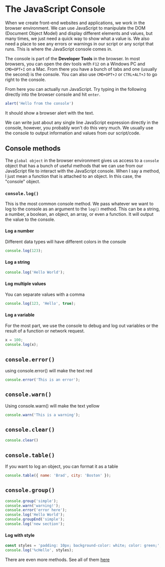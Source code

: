 # The JavaScript Console

When we create front-end websites and applications, we work in the browser environment. We can use JavaScript to manipulate the DOM (Document Object Model) and display different elements and values, but many times, we just need a quick way to show what a value is. We also need a place to see any errors or warnings in our script or any script that runs. This is where the JavaScript console comes in.

The console is part of the **Developer Tools** in the browser. In most browsers, you can open the dev tools with `F12` on a Windows PC and `CMD+OPT+I` on a Mac. From there you have a bunch of tabs and one (usually the second) is the console. You can also use `CMD+OPT+J` or `CTRL+ALT+J` to go right to the console.

From here you can actually run JavaScript. Try typing in the following directly into the browser console and hit `enter`.

```JavaScript
alert('Hello from the console')
```

It should show a browser alert with the text.

We can write just about any single line JavaScript expression directly in the console, however, you probably won't do this very much. We usually use the console to output information and values from our script/code.

## Console methods

The `global object` in the browser environment gives us access to a `console` object that has a bunch of useful methods that we can use from our JavaScript file to interact with the JavaScript console. When I say a method, I just mean a function that is attached to an object. In this case, the "console" object.

### `console.log()`

This is the most common console method. We pass whatever we want to log to the console as an argument to the `log()` method. This can be a string, a number, a boolean, an object, an array, or even a function. It will output the value to the console.

#### Log a number

Different data types will have different colors in the console

```JavaScript
console.log(123);
```

#### Log a string

```JavaScript
console.log('Hello World');
```

#### Log multiple values

You can separate values with a comma

```JavaScript
console.log(123, 'Hello', true);
```

#### Log a variable

For the most part, we use the console to debug and log out variables or the result of a function or network request.

```JavaScript
x = 100;
console.log(x);
```

## `console.error()`

using console.error() will make the text red

```JavaScript
console.error('This is an error');
```

## `console.warn()`

Using console.warn() will make the text yellow

```JavaScript
console.warn('This is a warning');
```

## `console.clear()`

```JavaScript
console.clear()
```

## `console.table()`

If you want to log an object, you can format it as a table

```JavaScript
console.table({ name: 'Brad', city: 'Boston' });
```

## `console.group()`

```JavaScript
console.group('simple');
console.warn('warning!');
console.error('error here');
console.log('Hello World');
console.groupEnd('simple');
console.log('new section');
```

#### Log with style

```JavaScript
const styles = 'padding: 10px; background-color: white; color: green;';
console.log('%cHello', styles);
```

There are even more methods. See all of them [here](https://developer.mozilla.org/en-US/docs/Web/API/console)
